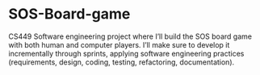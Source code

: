 # SOS-Board-game

CS449 Software engineering project where I’ll build the SOS board game with both human and computer players. I’ll make sure to develop it incrementally through sprints, applying software engineering practices (requirements, design, coding, testing, refactoring, documentation).
